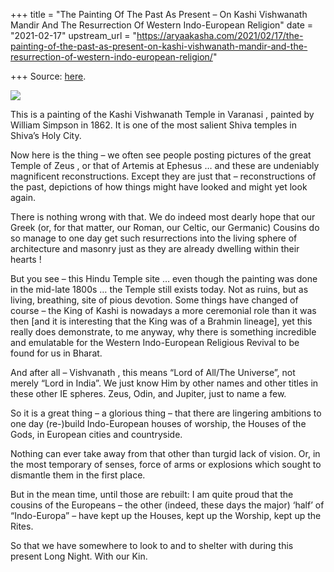 +++
title = "The Painting Of The Past As Present – On Kashi Vishwanath Mandir And The Resurrection Of Western Indo-European Religion"
date = "2021-02-17"
upstream_url = "https://aryaakasha.com/2021/02/17/the-painting-of-the-past-as-present-on-kashi-vishwanath-mandir-and-the-resurrection-of-western-indo-european-religion/"

+++
Source: [here](https://aryaakasha.com/2021/02/17/the-painting-of-the-past-as-present-on-kashi-vishwanath-mandir-and-the-resurrection-of-western-indo-european-religion/).

![](https://aryaakasha.files.wordpress.com/2021/02/euyeob2viaaj71u.jpg?w=640)

This is a painting of the Kashi Vishwanath Temple in Varanasi , painted
by William Simpson in 1862. It is one of the most salient Shiva temples
in Shiva’s Holy City.

Now here is the thing – we often see people posting pictures of the
great Temple of Zeus , or that of Artemis at Ephesus … and these are
undeniably magnificent reconstructions. Except they are just that –
reconstructions of the past, depictions of how things might have looked
and might yet look again.

There is nothing wrong with that. We do indeed most dearly hope that our
Greek (or, for that matter, our Roman, our Celtic, our Germanic) Cousins
do so manage to one day get such resurrections into the living sphere of
architecture and masonry just as they are already dwelling within their
hearts !

But you see – this Hindu Temple site … even though the painting was done
in the mid-late 1800s … the Temple still exists today. Not as ruins, but
as living, breathing, site of pious devotion. Some things have changed
of course – the King of Kashi is nowadays a more ceremonial role than it
was then \[and it is interesting that the King was of a Brahmin
lineage\], yet this really does demonstrate, to me anyway, why there is
something incredible and emulatable for the Western Indo-European
Religious Revival to be found for us in Bharat.

And after all – Vishvanath , this means “Lord of All/The Universe”, not
merely “Lord in India”. We just know Him by other names and other titles
in these other IE spheres. Zeus, Odin, and Jupiter, just to name a few.

So it is a great thing – a glorious thing – that there are lingering
ambitions to one day (re-)build Indo-European houses of worship, the
Houses of the Gods, in European cities and countryside.

Nothing can ever take away from that other than turgid lack of vision.
Or, in the most temporary of senses, force of arms or explosions which
sought to dismantle them in the first place.

But in the mean time, until those are rebuilt: I am quite proud that the
cousins of the Europeans – the other (indeed, these days the major)
‘half’ of “Indo-Europa” – have kept up the Houses, kept up the Worship,
kept up the Rites.

So that we have somewhere to look to and to shelter with during this
present Long Night. With our Kin.

